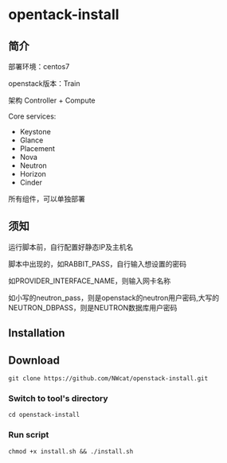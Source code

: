 # opentack-install
## 简介 
部署环境：centos7

openstack版本：Train

架构 Controller + Compute

Core services:
* Keystone
* Glance
* Placement
* Nova
* Neutron
* Horizon
* Cinder

所有组件，可以单独部署

## 须知

运行脚本前，自行配置好静态IP及主机名

脚本中出现的，如RABBIT_PASS，自行输入想设置的密码

如PROVIDER_INTERFACE_NAME，则输入网卡名称

如小写的neutron_pass，则是openstack的neutron用户密码,大写的NEUTRON_DBPASS，则是NEUTRON数据库用户密码

## Installation

## Download

`git clone https://github.com/NWcat/openstack-install.git` 

### Switch to tool's directory

`cd openstack-install`

### Run script

`chmod +x install.sh && ./install.sh`

